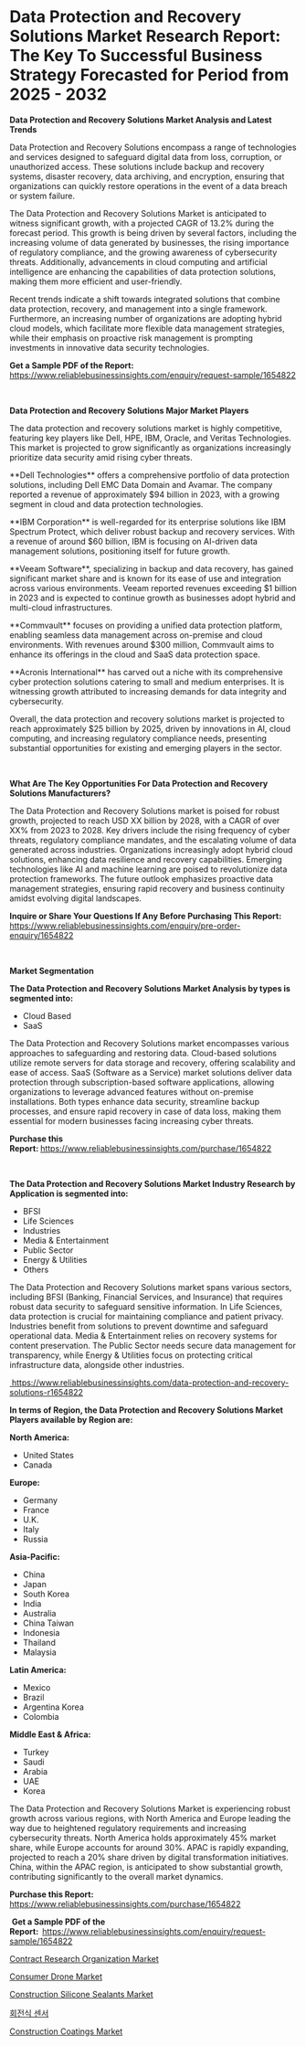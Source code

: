 <p><h1>Data Protection and Recovery Solutions Market Research Report: The Key To Successful Business Strategy Forecasted for Period from 2025 - 2032</h1></p><p><strong>Data Protection and Recovery Solutions Market Analysis and Latest Trends</strong></p>
<p><p>Data Protection and Recovery Solutions encompass a range of technologies and services designed to safeguard digital data from loss, corruption, or unauthorized access. These solutions include backup and recovery systems, disaster recovery, data archiving, and encryption, ensuring that organizations can quickly restore operations in the event of a data breach or system failure. </p><p>The Data Protection and Recovery Solutions Market is anticipated to witness significant growth, with a projected CAGR of 13.2% during the forecast period. This growth is being driven by several factors, including the increasing volume of data generated by businesses, the rising importance of regulatory compliance, and the growing awareness of cybersecurity threats. Additionally, advancements in cloud computing and artificial intelligence are enhancing the capabilities of data protection solutions, making them more efficient and user-friendly.</p><p>Recent trends indicate a shift towards integrated solutions that combine data protection, recovery, and management into a single framework. Furthermore, an increasing number of organizations are adopting hybrid cloud models, which facilitate more flexible data management strategies, while their emphasis on proactive risk management is prompting investments in innovative data security technologies.</p></p>
<p><strong>Get a Sample PDF of the Report:&nbsp;</strong> <a href="https://www.reliablebusinessinsights.com/enquiry/request-sample/1654822?utm_campaign=97&utm_medium=2&utm_source=Github&utm_content=ia&utm_term=06032025&utm_id=data-protection-and-recovery-solutions">https://www.reliablebusinessinsights.com/enquiry/request-sample/1654822</a></p>
<p>&nbsp;</p>
<p><strong>Data Protection and Recovery Solutions Major Market Players</strong></p>
<p><p>The data protection and recovery solutions market is highly competitive, featuring key players like Dell, HPE, IBM, Oracle, and Veritas Technologies. This market is projected to grow significantly as organizations increasingly prioritize data security amid rising cyber threats.</p><p>**Dell Technologies** offers a comprehensive portfolio of data protection solutions, including Dell EMC Data Domain and Avamar. The company reported a revenue of approximately $94 billion in 2023, with a growing segment in cloud and data protection technologies. </p><p>**IBM Corporation** is well-regarded for its enterprise solutions like IBM Spectrum Protect, which deliver robust backup and recovery services. With a revenue of around $60 billion, IBM is focusing on AI-driven data management solutions, positioning itself for future growth.</p><p>**Veeam Software**, specializing in backup and data recovery, has gained significant market share and is known for its ease of use and integration across various environments. Veeam reported revenues exceeding $1 billion in 2023 and is expected to continue growth as businesses adopt hybrid and multi-cloud infrastructures.</p><p>**Commvault** focuses on providing a unified data protection platform, enabling seamless data management across on-premise and cloud environments. With revenues around $300 million, Commvault aims to enhance its offerings in the cloud and SaaS data protection space.</p><p>**Acronis International** has carved out a niche with its comprehensive cyber protection solutions catering to small and medium enterprises. It is witnessing growth attributed to increasing demands for data integrity and cybersecurity.</p><p>Overall, the data protection and recovery solutions market is projected to reach approximately $25 billion by 2025, driven by innovations in AI, cloud computing, and increasing regulatory compliance needs, presenting substantial opportunities for existing and emerging players in the sector.</p></p>
<p>&nbsp;</p>
<p><strong>What Are The Key Opportunities For Data Protection and Recovery Solutions Manufacturers?</strong></p>
<p><p>The Data Protection and Recovery Solutions market is poised for robust growth, projected to reach USD XX billion by 2028, with a CAGR of over XX% from 2023 to 2028. Key drivers include the rising frequency of cyber threats, regulatory compliance mandates, and the escalating volume of data generated across industries. Organizations increasingly adopt hybrid cloud solutions, enhancing data resilience and recovery capabilities. Emerging technologies like AI and machine learning are poised to revolutionize data protection frameworks. The future outlook emphasizes proactive data management strategies, ensuring rapid recovery and business continuity amidst evolving digital landscapes.</p></p>
<p><strong>Inquire or Share Your Questions If Any Before Purchasing This Report:</strong> <a href="https://www.reliablebusinessinsights.com/enquiry/pre-order-enquiry/1654822?utm_campaign=97&utm_medium=2&utm_source=Github&utm_content=ia&utm_term=06032025&utm_id=data-protection-and-recovery-solutions">https://www.reliablebusinessinsights.com/enquiry/pre-order-enquiry/1654822</a></p>
<p>&nbsp;</p>
<p><strong>Market Segmentation</strong></p>
<p><strong>The Data Protection and Recovery Solutions Market Analysis by types is segmented into:</strong></p>
<p><ul><li>Cloud Based</li><li>SaaS</li></ul></p>
<p><p>The Data Protection and Recovery Solutions market encompasses various approaches to safeguarding and restoring data. Cloud-based solutions utilize remote servers for data storage and recovery, offering scalability and ease of access. SaaS (Software as a Service) market solutions deliver data protection through subscription-based software applications, allowing organizations to leverage advanced features without on-premise installations. Both types enhance data security, streamline backup processes, and ensure rapid recovery in case of data loss, making them essential for modern businesses facing increasing cyber threats.</p></p>
<p><strong>Purchase this Report:&nbsp;</strong><a href="https://www.reliablebusinessinsights.com/purchase/1654822?utm_campaign=97&utm_medium=2&utm_source=Github&utm_content=ia&utm_term=06032025&utm_id=data-protection-and-recovery-solutions">https://www.reliablebusinessinsights.com/purchase/1654822</a></p>
<p>&nbsp;</p>
<p><strong>The Data Protection and Recovery Solutions Market Industry Research by Application is segmented into:</strong></p>
<p><ul><li>BFSI</li><li>Life Sciences</li><li>Industries</li><li>Media & Entertainment</li><li>Public Sector</li><li>Energy & Utilities</li><li>Others</li></ul></p>
<p><p>The Data Protection and Recovery Solutions market spans various sectors, including BFSI (Banking, Financial Services, and Insurance) that requires robust data security to safeguard sensitive information. In Life Sciences, data protection is crucial for maintaining compliance and patient privacy. Industries benefit from solutions to prevent downtime and safeguard operational data. Media & Entertainment relies on recovery systems for content preservation. The Public Sector needs secure data management for transparency, while Energy & Utilities focus on protecting critical infrastructure data, alongside other industries.</p></p>
<p><a href="https://www.reliablebusinessinsights.com/data-protection-and-recovery-solutions-r1654822?utm_campaign=97&utm_medium=2&utm_source=Github&utm_content=ia&utm_term=06032025&utm_id=data-protection-and-recovery-solutions">&nbsp;https://www.reliablebusinessinsights.com/data-protection-and-recovery-solutions-r1654822</a></p>
<p><strong>In terms of Region, the Data Protection and Recovery Solutions Market Players available by Region are:</strong></p>
<p>
    <p> <strong> North America: </strong>
        <ul>
            <li>United States</li>
            <li>Canada</li>
        </ul>
        </p> 
    <p> <strong> Europe: </strong>
        <ul>
            <li>Germany</li>
            <li>France</li>
            <li>U.K.</li>
            <li>Italy</li>
            <li>Russia</li>
        </ul>
        </p> 
    <p> <strong> Asia-Pacific: </strong>
        <ul>
            <li>China</li>
            <li>Japan</li>
            <li>South Korea</li>
            <li>India</li>
            <li>Australia</li>
            <li>China Taiwan</li>
            <li>Indonesia</li>
            <li>Thailand</li>
            <li>Malaysia</li>
        </ul>
        </p> 
    <p> <strong> Latin America: </strong>
        <ul>
            <li>Mexico</li>
            <li>Brazil</li>
            <li>Argentina Korea</li>
            <li>Colombia</li>
        </ul>
        </p> 
    <p> <strong> Middle East & Africa: </strong>
        <ul>
            <li>Turkey</li>
            <li>Saudi</li>
            <li>Arabia</li>
            <li>UAE</li>
            <li>Korea</li>
        </ul>
    </p>
    </p>
<p><p>The Data Protection and Recovery Solutions Market is experiencing robust growth across various regions, with North America and Europe leading the way due to heightened regulatory requirements and increasing cybersecurity threats. North America holds approximately 45% market share, while Europe accounts for around 30%. APAC is rapidly expanding, projected to reach a 20% share driven by digital transformation initiatives. China, within the APAC region, is anticipated to show substantial growth, contributing significantly to the overall market dynamics.</p></p>
<p><strong>Purchase this Report: </strong><a href="https://www.reliablebusinessinsights.com/purchase/1654822?utm_campaign=97&utm_medium=2&utm_source=Github&utm_content=ia&utm_term=06032025&utm_id=data-protection-and-recovery-solutions">https://www.reliablebusinessinsights.com/purchase/1654822</a></p>
<p>&nbsp;<strong>Get a Sample PDF of the Report:&nbsp;&nbsp;</strong><a href="https://www.reliablebusinessinsights.com/enquiry/request-sample/1654822?utm_campaign=97&utm_medium=2&utm_source=Github&utm_content=ia&utm_term=06032025&utm_id=data-protection-and-recovery-solutions">https://www.reliablebusinessinsights.com/enquiry/request-sample/1654822</a></p>
<p><strong></strong></p>
<p><p><a href="https://github.com/cordaysamaya/Market-Research-Report-List-1/blob/main/contract-research-organization-market.md?utm_campaign=97&utm_medium=2&utm_source=Github&utm_content=ia&utm_term=06032025&utm_id=data-protection-and-recovery-solutions">Contract Research Organization Market</a></p><p><a href="https://github.com/obajimlaweh59/Market-Research-Report-List-1/blob/main/consumer-drone-market.md?utm_campaign=97&utm_medium=2&utm_source=Github&utm_content=ia&utm_term=06032025&utm_id=data-protection-and-recovery-solutions">Consumer Drone Market</a></p><p><a href="https://github.com/muoioconzej8/Market-Research-Report-List-1/blob/main/construction-silicone-sealants-market.md?utm_campaign=97&utm_medium=2&utm_source=Github&utm_content=ia&utm_term=06032025&utm_id=data-protection-and-recovery-solutions">Construction Silicone Sealants Market</a></p><p><a href="https://github.com/sougarounis/Market-Research-Report-List-7/blob/main/685759842079.md?utm_campaign=97&utm_medium=2&utm_source=Github&utm_content=ia&utm_term=06032025&utm_id=data-protection-and-recovery-solutions">회전식 센서</a></p><p><a href="https://github.com/rvadencho/Market-Research-Report-List-1/blob/main/construction-coatings-market.md?utm_campaign=97&utm_medium=2&utm_source=Github&utm_content=ia&utm_term=06032025&utm_id=data-protection-and-recovery-solutions">Construction Coatings Market</a></p></p>